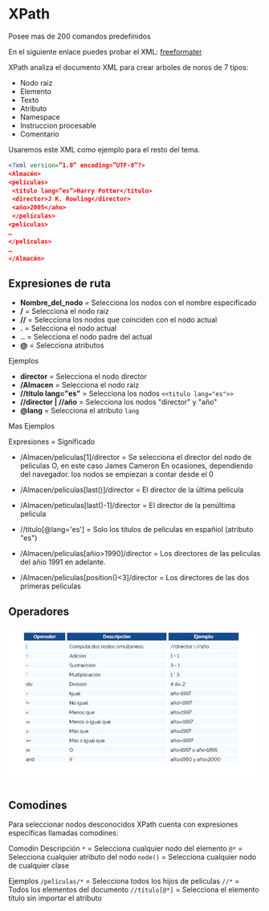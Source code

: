 # XPath

Posee mas de 200 comandos predefinidos

En el siguiente enlace puedes probar el XML: [freeformater](https://www.freeformatter.com/xpath-tester.html)

XPath analiza el documento XML para crear arboles de noros de 7 tipos:

- Nodo raiz
- Elemento
- Texto
- Atributo
- Namespace
- Instruccion procesable
- Comentario

Usaremos este XML como ejemplo para el resto del tema.

```xml
<?xml version=”1.0” encoding=”UTF-8”?>
<Almacén>
<películas>
 <título lang=”es”>Harry Potter</título>
 <director>J K. Rowling</director>
 <año>2005</año>
 </películas>
<películas>
…
</películas>
…
</Almacén>
```

## Expresiones de ruta

- **Nombre_del_nodo** = Selecciona los nodos con el nombre especificado
- **/** = Selecciona el nodo raiz
- **//** = Selecciona los nodos que coinciden con el nodo actual
- **.** = Selecciona el nodo actual
- **..** = Selecciona el nodo padre del actual
- **@** = Selecciona atributos

Ejemplos

- **director** = Selecciona el nodo director
- **/Almacen** = Selecciona el nodo raiz
- **//titulo lang="es"** = Selecciona los nodos ``<<titulo lang="es">>``
- **//director | //año** = Selecciona los nodos "director" y "año"
- **@lang** = Selecciona el atributo ``lang``

Mas Ejemplos

Expresiones = Significado

- /Almacen/peliculas[1]/director = Se selecciona el director del nodo de peliculas O, en este caso James Cameron En ocasiones, dependiendo del navegador. los nodos se empiezan a contar desde el 0

- /Almacen/peliculas[last()]/director = El director de la última pelicula

- /Almacen/peticulas[last()-1]/director = El director de la penúltima pelicula

- //titulo[@lang='es'] = Solo los titulos de peliculas en españiol (atributo "es")

- /Almacen/peliculas[añio>1990]/director = Los directores de las peliculas del añio 1991 en
adelante.

- /Almacen/peliculas[position()<3]/director = Los directores de las dos primeras peliculas

## Operadores

![Operadores](./images/operadores.png)

## Comodines

Para seleccionar nodos desconocidos XPath cuenta con expresiones específicas llamadas comodines:

Comodín Descripción
``*`` = Selecciona cualquier nodo del elemento
``@*`` = Selecciona cualquier atributo del nodo
``node()`` = Selecciona cualquier nodo de cualquier clase

Ejemplos
``/películas/*`` = Selecciona todos los hijos de películas
``//*`` = Todos los elementos del documento
``//título[@*]`` = Selecciona el elemento título sin importar el atributo

